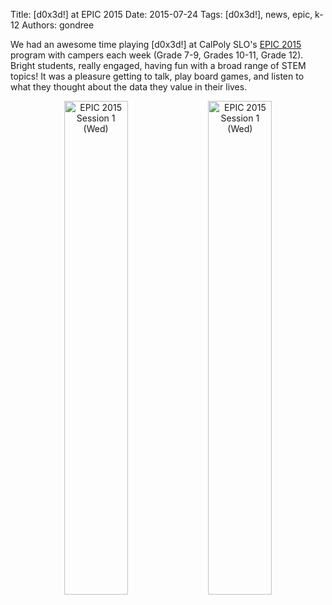 Title: [d0x3d!] at EPIC 2015
Date: 2015-07-24
Tags: [d0x3d!], news, epic, k-12
Authors: gondree

We had an awesome time playing [d0x3d!] at CalPoly SLO's [EPIC 2015](https://epic.calpoly.edu/epic-2015/) program with campers each week (Grade 7-9, Grades 10-11, Grade 12). Bright students, really engaged, having fun with a broad range of STEM topics! It was a pleasure getting to talk, play board games, and listen to what they thought about the data they value in their lives.

<center><a data-flickr-embed="true"  href="https://www.flickr.com/photos/tabletopsecurity/20996025374/in/dateposted/" title="EPIC 2015 Session 1 (Wed)"><img src="https://farm6.staticflickr.com/5618/20996025374_cce488a1e9.jpg" width="45%" alt="EPIC 2015 Session 1 (Wed)"></a><script async src="//embedr.flickr.com/assets/client-code.js" charset="utf-8"></script>  <a data-flickr-embed="true"  href="https://www.flickr.com/photos/tabletopsecurity/21592650846/in/dateposted/" title="EPIC 2015 Session 1 (Wed)"><img src="https://farm6.staticflickr.com/5709/21592650846_49f9828799.jpg" width="45%" alt="EPIC 2015 Session 1 (Wed)"></a><script async src="//embedr.flickr.com/assets/client-code.js" charset="utf-8"></script></center>
